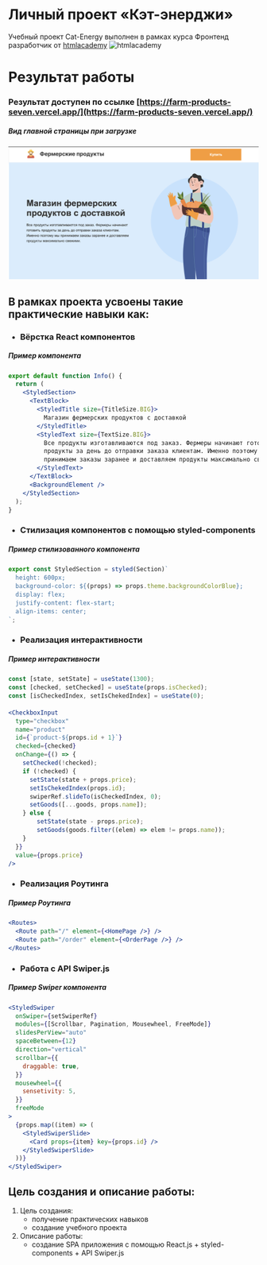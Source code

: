 # Личный проект «Кэт-энерджи»

Учебный проект Cat-Energy выполнен в рамках курса Фронтенд разработчик от [htmlacademy](https://htmlacademy.ru)
![htmlacademy](https://ritfest.ru/i/ritfest/2018/reunion/members/html_academy.png)

# Результат работы

### Результат доступен по ссылке [https://farm-products-seven.vercel.app/](https://farm-products-seven.vercel.app/)

##### Вид главной страницы при загрузке

![Вид главной страницы при загрузке](src/assets/screenshot.png)

## В рамках проекта усвоены такие практические навыки как:

- ### Вёрстка React компонентов

##### Пример компонента

```jsx
export default function Info() {
  return (
    <StyledSection>
      <TextBlock>
        <StyledTitle size={TitleSize.BIG}>
          Магазин фермерских продуктов с доставкой
        </StyledTitle>
        <StyledText size={TextSize.BIG}>
          Все продукты изготавливаются под заказ. Фермеры начинают готовить
          продукты за день до отправки заказа клиентам. Именно поэтому мы
          принимаем заказы заранее и доставляем продукты максимально свежими.
        </StyledText>
      </TextBlock>
      <BackgroundElement />
    </StyledSection>
  );
}
```

- ### Стилизация компонентов с помощью styled-components

##### Пример стилизованного компонента
```jsx
export const StyledSection = styled(Section)`
  height: 600px;
  background-color: ${(props) => props.theme.backgroundColorBlue};
  display: flex;
  justify-content: flex-start;
  align-items: center;
`;
```

- ### Реализация интерактивности

##### Пример интерактивности

```jsx
const [state, setState] = useState(1300);
const [checked, setChecked] = useState(props.isChecked);
const [isCheckedIndex, setIsChekedIndex] = useState(0);

<CheckboxInput
  type="checkbox"
  name="product"
  id={`product-${props.id + 1}`}
  checked={checked}
  onChange={() => {
    setChecked(!checked);
    if (!checked) {
      setState(state + props.price);
      setIsChekedIndex(props.id);
      swiperRef.slideTo(isCheckedIndex, 0);
      setGoods([...goods, props.name]);
    } else {
        setState(state - props.price);
        setGoods(goods.filter((elem) => elem != props.name));
    }
  }}
  value={props.price}
/>
```

- ### Реализация Роутинга

##### Пример Роутинга

```jsx
<Routes>
  <Route path="/" element={<HomePage />} />
  <Route path="/order" element={<OrderPage />} />
</Routes>
```

- ### Работа с API Swiper.js

##### Пример Swiper компонента


```jsx
<StyledSwiper
  onSwiper={setSwiperRef}
  modules={[Scrollbar, Pagination, Mousewheel, FreeMode]}
  slidesPerView="auto"
  spaceBetween={12}
  direction="vertical"
  scrollbar={{
    draggable: true,
  }}
  mousewheel={{
    sensetivity: 5,
  }}
  freeMode
>
  {props.map((item) => (
    <StyledSwiperSlide>
      <Card props={item} key={props.id} />
    </StyledSwiperSlide>
  ))}
</StyledSwiper>
```

## Цель создания и описание работы:

1. Цель создания:
   - получение практических навыков
   - создание учебного проекта
2. Описание работы:
   - создание SPA приложения с помощью React.js + styled-components + API Swiper.js

